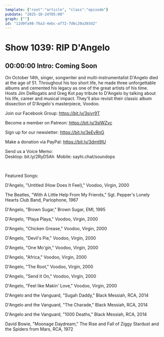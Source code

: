 ```yaml
---
template: {"root":"article", "class":"episode"}
pubdate: "2025-10-24T05:00"
graph: [""]
id: "12d9fa98-76a3-4ebc-af72-7d6c20a303d2"
---
```






# Show 1039: RIP D'Angelo



## 00:00:00 Intro: Coming Soon

On October 14th, singer, songwriter and multi-instrumentalist D'Angelo died at the age of 51. Throughout his too short life, he made three unforgettable albums and cemented his legacy as one of the great artists of his time. Hosts Jim DeRogatis and Greg Kot pay tribute to D'Angelo by talking about his life, career and musical impact. They'll also revisit their classic album dissection of D'Angelo's masterpiece, Voodoo.

Join our Facebook Group: https://bit.ly/3sivr9T

Become a member on Patreon: https://bit.ly/3slWZvc

Sign up for our newsletter: https://bit.ly/3eEvRnG

Make a donation via PayPal: https://bit.ly/3dmt9lU

Send us a Voice Memo: Desktop: bit.ly/2RyD5Ah  Mobile: sayhi.chat/soundops

 

Featured Songs:

D'Angelo, "Untitled (How Does It Feel)," Voodoo, Virgin, 2000

The Beatles, "With A Little Help From My Friends," Sgt. Pepper's Lonely Hearts Club Band, Parlophone, 1967

D'Angelo, "Brown Sugar," Brown Sugar, EMI, 1995

D'Angelo, "Playa Playa," Voodoo, Virgin, 2000

D'Angelo, "Chicken Grease," Voodoo, Virgin, 2000

D'Angelo, "Devil's Pie," Voodoo, Virgin, 2000

D'Angelo, "One Mo'gin," Voodoo, Virgin, 2000

D'Angelo, "Africa," Voodoo, Virgin, 2000

D'Angelo, "The Root," Voodoo, Virgin, 2000

D'Angelo, "Send It On," Voodoo, Virgin, 2000

D'Angelo, "Feel like Makin' Love," Voodoo, Virgin, 2000

D'Angelo and the Vanguard, "Sugah Daddy," Black Messiah, RCA, 2014

D'Angelo and the Vanguard, "The Charade," Black Messiah, RCA, 2014

D'Angelo and the Vanguard, "1000 Deaths," Black Messiah, RCA, 2014

David Bowie, "Moonage Daydream," The Rise and Fall of Ziggy Stardust and the Spiders from Mars, RCA, 1972